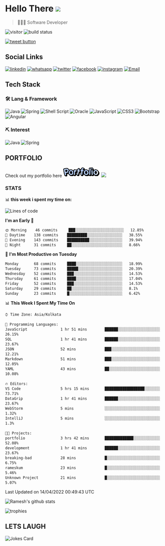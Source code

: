 
# Hello There <img src="https://media.giphy.com/media/hvRJCLFzcasrR4ia7z/giphy.gif" width="25px">

> 👨🏻‍💻 Software Developer

![visitor](https://visitor-badge.glitch.me/badge?page_id=rameskum) ![build status](https://github.com/rameskum/rameskum/workflows/build/badge.svg)

<a href="https://twitter.com/intent/tweet?text=Share&url=https%3A%2F%2Frameskum.com&hashtags=portfolio&original_referer=http%3A%2F%2Fgithub.com%2F&tw_p=tweetbutton" target="_blank">
  <img src="http://jpillora.com/github-twitter-button/img/tweet.png"
       alt="tweet button" title="Share"></img>
</a>

## Social Links

[![linkedin](https://img.shields.io/badge/LinkedIn-0077B5?style=for-the-badge&logo=linkedin&logoColor=white)](https://www.linkedin.com/in/rameskum/) [![whatsapp](https://img.shields.io/badge/WhatsApp-25D366?style=for-the-badge&logo=whatsapp&logoColor=white)](https://wa.me/+917064247865) [![twitter](https://img.shields.io/badge/Twitter-1DA1F2?style=for-the-badge&logo=twitter&logoColor=white)](https://twitter.com/rameskum) [![facebook](https://img.shields.io/badge/Facebook-1877F2?style=for-the-badge&logo=facebook&logoColor=white)](https://www.facebook.com/rameskum.fb) [![instagram](https://img.shields.io/badge/Instagram-E4405F?style=for-the-badge&logo=instagram&logoColor=white)](https://www.instagram.com/rameskum.ms/) [![Email](https://img.shields.io/badge/Microsoft_Outlook-0078D4?style=for-the-badge&logo=microsoft-outlook&logoColor=white)](mailto:rameskum.ms@outlook.com)

## Tech Stack

### 🛠 Lang & Framework

![Java](https://img.shields.io/badge/java-%23ED8B00.svg?style=for-the-badge&logo=java&logoColor=white) ![Spring](https://img.shields.io/badge/spring-%236DB33F.svg?style=for-the-badge&logo=spring&logoColor=white) ![Shell Script](https://img.shields.io/badge/shell_script-%23121011.svg?style=for-the-badge&logo=gnu-bash&logoColor=white) ![Oracle](https://img.shields.io/badge/Oracle-F80000?style=for-the-badge&logo=oracle&logoColor=white) ![JavaScript](https://img.shields.io/badge/javascript-%23323330.svg?style=for-the-badge&logo=javascript&logoColor=%23F7DF1E) ![CSS3](https://img.shields.io/badge/css3-%231572B6.svg?style=for-the-badge&logo=css3&logoColor=white) ![Bootstrap](https://img.shields.io/badge/bootstrap-%23563D7C.svg?style=for-the-badge&logo=bootstrap&logoColor=white) ![Angular](https://img.shields.io/badge/angular-%23DD0031.svg?style=for-the-badge&logo=angular&logoColor=white)

### ⛏ Interest

![Java](https://img.shields.io/badge/java-%23ED8B00.svg?style=for-the-badge&logo=java&logoColor=white) ![Spring](https://img.shields.io/badge/spring-%236DB33F.svg?style=for-the-badge&logo=spring&logoColor=white)

## PORTFOLIO

Check out my portfolio here [![PORFOLIO](res/portfolio.gif)](https://rameskum.com) <img src="https://media4.giphy.com/media/3ohhwjlY5Qvz1SA4Y8/giphy.gif?cid=790b7611c14d5b41f651c2be47dde117af00c078726bf08f&rid=giphy.gif&ct=s" width="30px">

### STATS

📊 **this week i spent my time on:**

<!--START_SECTION:waka-->
![Lines of code](https://img.shields.io/badge/From%20Hello%20World%20I%27ve%20Written-557%20Thousand%20lines%20of%20code-blue)

**I'm an Early 🐤** 

```text
🌞 Morning    46 commits     ███░░░░░░░░░░░░░░░░░░░░░░   12.85% 
🌆 Daytime    138 commits    █████████░░░░░░░░░░░░░░░░   38.55% 
🌃 Evening    143 commits    ██████████░░░░░░░░░░░░░░░   39.94% 
🌙 Night      31 commits     ██░░░░░░░░░░░░░░░░░░░░░░░   8.66%

```
📅 **I'm Most Productive on Tuesday** 

```text
Monday       68 commits     ████░░░░░░░░░░░░░░░░░░░░░   18.99% 
Tuesday      73 commits     █████░░░░░░░░░░░░░░░░░░░░   20.39% 
Wednesday    52 commits     ███░░░░░░░░░░░░░░░░░░░░░░   14.53% 
Thursday     61 commits     ████░░░░░░░░░░░░░░░░░░░░░   17.04% 
Friday       52 commits     ███░░░░░░░░░░░░░░░░░░░░░░   14.53% 
Saturday     29 commits     ██░░░░░░░░░░░░░░░░░░░░░░░   8.1% 
Sunday       23 commits     █░░░░░░░░░░░░░░░░░░░░░░░░   6.42%

```


📊 **This Week I Spent My Time On** 

```text
⌚︎ Time Zone: Asia/Kolkata

💬 Programming Languages: 
JavaScript               1 hr 51 mins        ██████░░░░░░░░░░░░░░░░░░░   26.15% 
SQL                      1 hr 41 mins        ██████░░░░░░░░░░░░░░░░░░░   23.67% 
JSON                     52 mins             ███░░░░░░░░░░░░░░░░░░░░░░   12.21% 
Markdown                 51 mins             ███░░░░░░░░░░░░░░░░░░░░░░   12.05% 
YAML                     43 mins             ██░░░░░░░░░░░░░░░░░░░░░░░   10.08%

🔥 Editors: 
VS Code                  5 hrs 15 mins       ██████████████████░░░░░░░   73.71% 
DataGrip                 1 hr 41 mins        ██████░░░░░░░░░░░░░░░░░░░   23.67% 
WebStorm                 5 mins              ░░░░░░░░░░░░░░░░░░░░░░░░░   1.32% 
IntelliJ                 5 mins              ░░░░░░░░░░░░░░░░░░░░░░░░░   1.3%

🐱‍💻 Projects: 
portfolio                3 hrs 42 mins       █████████████░░░░░░░░░░░░   52.08% 
development              1 hr 41 mins        ██████░░░░░░░░░░░░░░░░░░░   23.67% 
breaking-bad             28 mins             █░░░░░░░░░░░░░░░░░░░░░░░░   6.75% 
rameskum                 23 mins             █░░░░░░░░░░░░░░░░░░░░░░░░   5.46% 
Unknown Project          21 mins             █░░░░░░░░░░░░░░░░░░░░░░░░   5.07%

```


 Last Updated on 14/04/2022 00:49:43 UTC
<!--END_SECTION:waka-->

![Ramesh's github stats](https://github-readme-stats.vercel.app/api?username=rameskum&show_icons=true&count_private=true&theme=dark)

![trophies](https://github-profile-trophy.vercel.app/?username=rameskum)

## LETS LAUGH

![Jokes Card](https://readme-jokes.vercel.app/api)


